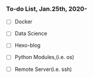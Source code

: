 ### To-do List, Jan.25th, 2020-

- [ ] Docker
- [ ] Data Science 
- [ ] Hexo-blog
- [ ] Python Modules,(i.e. os)
- [ ] Remote Server(i.e. ssh)

